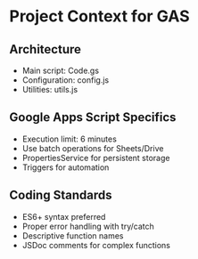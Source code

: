 # Project Context for GAS

## Architecture
- Main script: Code.gs
- Configuration: config.js
- Utilities: utils.js

## Google Apps Script Specifics
- Execution limit: 6 minutes
- Use batch operations for Sheets/Drive
- PropertiesService for persistent storage
- Triggers for automation

## Coding Standards
- ES6+ syntax preferred
- Proper error handling with try/catch
- Descriptive function names
- JSDoc comments for complex functions
